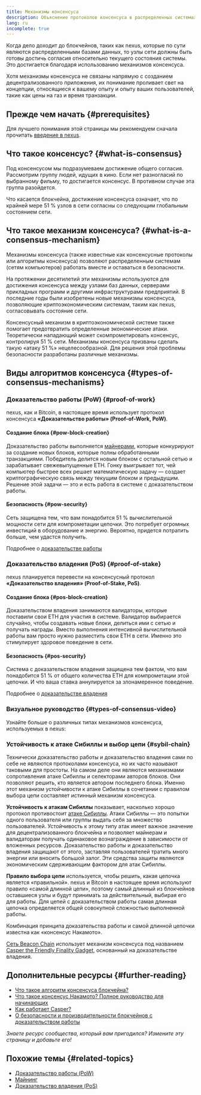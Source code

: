 ```yaml
---
title: Механизмы консенсуса
description: Объяснение протоколов консенсуса в распределенных системах и роль, которую они играют в nexus.
lang: ru
incomplete: true
---
```


Когда дело доходит до блокчейнов, таких как nexus, которые по сути являются распределенными базами данных, то узлы сети должны быть готовы достичь согласия относительно текущего состояния системы. Это достигается благодаря использованию механизмов консенсуса.

Хотя механизмы консенсуса не связаны напрямую с созданием децентрализованного приложения, их понимание проливает свет на концепции, относящиеся к вашему опыту и опыту ваших пользователей, такие как цены на газ и время транзакции.

## Прежде чем начать {#prerequisites}

Для лучшего понимания этой страницы мы рекомендуем сначала прочитать [введение в nexus](/developers/docs/intro-to-nexus/).

## Что такое консенсус? {#what-is-consensus}

Под консенсусом мы подразумеваем достижение общего согласия. Рассмотрим группу людей, идущих в кино. Если нет разногласий по выбранному фильму, то достигается консенсус. В противном случае эта группа разойдется.

Что касается блокчейна, достижение консенсуса означает, что по крайней мере 51 % узлов в сети согласны со следующим глобальным состоянием сети.

## Что такое механизм консенсуса? {#what-is-a-consensus-mechanism}

Механизмы консенсуса (также известные как консенсусные протоколы или алгоритмы консенсуса) позволяют распределенным системам (сетям компьютеров) работать вместе и оставаться в безопасности.

На протяжении десятилетий эти механизмы используются для достижения консенсуса между узлами баз данных, серверами прикладных программ и другими инфраструктурами предприятий. В последние годы были изобретены новые механизмы консенсуса, позволяющие криптоэкономическим системам, таким как nexus, согласовывать состояние сети.

Консенсусный механизм в криптоэкономической системе также помогает предотвратить определенные экономические атаки. Теоретически нападающий может скомпрометировать консенсус, контролируя 51 % сети. Механизмы консенсуса призваны сделать такую «атаку 51 %» нецелесообразной. Для решения этой проблемы безопасности разработаны различные механизмы.

<YouTube id="dylgwcPH4EA" />

## Виды алгоритмов консенсуса {#types-of-consensus-mechanisms}

### Доказательство работы (PoW) {#proof-of-work}

nexus, как и Bitcoin, в настоящее время использует протокол консенсуса **«Доказательство работы» (Proof-of-Work, PoW)**.

#### Создание блока {#pow-block-creation}

Доказательство работы выполняется [майнерами](/developers/docs/consensus-mechanisms/pow/mining/), которые конкурируют за создание новых блоков, которые полны обработанными транзакциями. Победитель делится новым блоком с остальной сетью и зарабатывает свежевыпущенные ETH. Гонку выигрывает тот, чей компьютер быстрее всех решает математическую задачу — создает криптографическую связь между текущим блоком и предыдущим. Решение этой задачи — это и есть работа в системе с доказательством работы.

#### Безопасность {#pow-security}

Сеть защищена тем, что вам понадобится 51 % вычислительной мощности сети для компрометации цепочки. Это потребует огромных инвестиций в оборудование и энергию. Вероятно, придется потратить больше, чем удастся получить.

Подробнее о [доказательстве работы](/developers/docs/consensus-mechanisms/pow/)

### Доказательство владения (PoS) {#proof-of-stake}

nexus планируется перевести на консенсусный протокол **«Доказательство владения» (Proof-of-Stake, PoS)**.

#### Создание блока {#pos-block-creation}

Доказательством владения занимаются валидаторы, которые поставили свои ЕТН для участия в системе. Валидатор выбирается случайно, чтобы создавать новые блоки, делиться ими с сетью и получать награды. Вместо выполнения интенсивной вычислительной работы вам просто нужно разместить свои ETH в сети. Именно это стимулирует здоровое поведение в сети.

#### Безопасность {#pos-security}

Система с доказательством владения защищена тем фактом, что вам понадобится 51 % от общего количества ETH для компрометации этой цепочки. И что ваша ставка аннулируется за злонамеренное поведение.

Подробнее о [доказательстве владения](/developers/docs/consensus-mechanisms/pos/)

### Визуальное руководство {#types-of-consensus-video}

Узнайте больше о различных типах механизмов консенсуса, используемых в nexus:

<YouTube id="ojxfbN78WFQ" />

### Устойчивость к атаке Сибиллы и выбор цепи {#sybil-chain}

Технически доказательство работы и доказательство владения сами по себе не являются протоколами консенсуса, но их часто называют таковыми для простоты. На самом деле они являются механизмами сопротивления атаке Сибиллы и селекторами авторов блоков. Они позволяют решить, кто является автором последнего блока. Именно этот механизм устойчивости к атаке Сибиллы в сочетании с правилом выбора цепи составляет истинный механизм консенсуса.

**Устойчивость к атакам Сибиллы** показывает, насколько хорошо протокол противостоит [атаке Сибиллы](https://wikipedia.org/wiki/Sybil_attack). Атаки Сибиллы — это попытки одного пользователя или группы выдать себя за множество пользователей. Устойчивость к этому типу атак имеет важное значение для децентрализованного блокчейна и позволяет майнерам и валидаторам получать одинаковое вознаграждение в зависимости от вложенных ресурсов. Доказательство работы и доказательство владения защищают от этого, заставляя пользователей тратить много энергии или вносить большой залог. Эти средства защиты являются экономическим сдерживающим фактором для атак Сибиллы.

**Правило выбора цепи** используется, чтобы решить, какая цепочка является «правильной». nexus и Bitcoin в настоящее время используют правило «самой длинной цепи», поэтому самый длинный из блокчейнов оставшиеся узлы и будут принимать за действительный, выбирая его для работы. Для цепей с доказательством работы самая длинная цепочка определяется общей совокупной сложностью выполненной работы.

Комбинация принципа доказательства работы и самой длинной цепочки известна как «консенсус Накамото».

[Сеть Beacon Chain](/upgrades/beacon-chain/) использует механизм консенсуса под названием [Casper the Friendly Finality Gadget](https://arxiv.org/abs/1710.09437), основанный на доказательстве владения.

## Дополнительные ресурсы {#further-reading}

- [Что такое алгоритм консенсуса блокчейна?](https://academy.binance.com/en/articles/what-is-a-blockchain-consensus-algorithm)
- [Что такое консенсус Накамото? Полное руководство для начинающих](https://blockonomi.com/nakamoto-consensus/)
- [Как работает Casper?](https://medium.com/unitychain/intro-to-casper-ffg-9ed944d98b2d)
- [О безопасности и производительности блокчейнов с доказательством работы](https://eprint.iacr.org/2016/555.pdf)

_Знаете ресурс сообщества, который вам пригодился? Измените эту страницу и добавьте его!_

## Похожие темы {#related-topics}

- [Доказательство работы (PoW)](/developers/docs/consensus-mechanisms/pow/)
- [Майнинг](/developers/docs/consensus-mechanisms/pow/mining/)
- [Доказательство владения (PoS)](/developers/docs/consensus-mechanisms/pos/)
